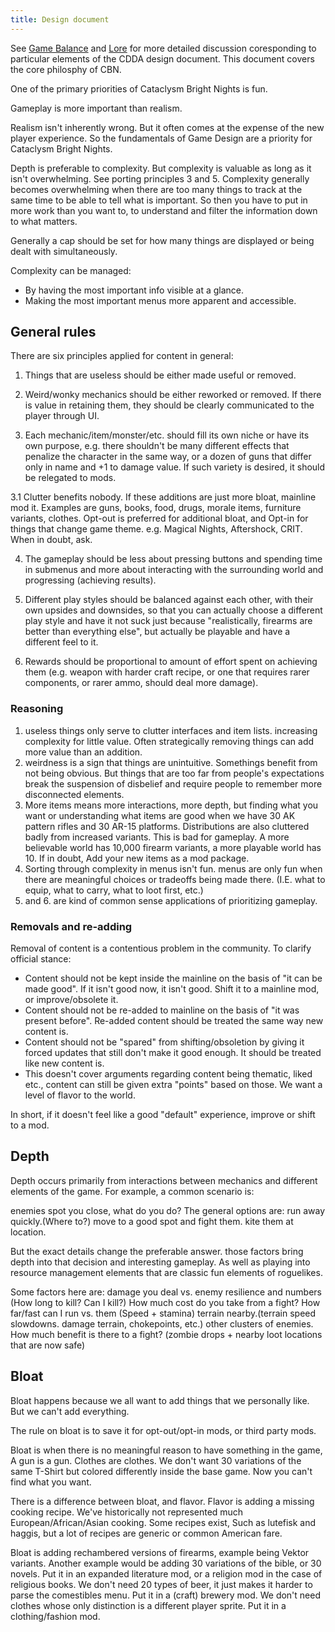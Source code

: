```yaml
---
title: Design document
---
```


See [Game Balance](../../mod/json/explanation/game_balance.md) and
[Lore](../../game/lore/factions.md) for more detailed discussion coresponding to particular elements
of the CDDA design document. This document covers the core philosphy of CBN.

One of the primary priorities of Cataclysm Bright Nights is fun.

Gameplay is more important than realism.

Realism isn't inherently wrong. But it often comes at the expense of the new player experience. So
the fundamentals of Game Design are a priority for Cataclysm Bright Nights.

Depth is preferable to complexity. But complexity is valuable as long as it isn't overwhelming. See
porting principles 3 and 5. Complexity generally becomes overwhelming when there are too many things
to track at the same time to be able to tell what is important. So then you have to put in more work
than you want to, to understand and filter the information down to what matters.

Generally a cap should be set for how many things are displayed or being dealt with simultaneously.

Complexity can be managed:

- By having the most important info visible at a glance.
- Making the most important menus more apparent and accessible.

## General rules

There are six principles applied for content in general:

1. Things that are useless should be either made useful or removed.

2. Weird/wonky mechanics should be either reworked or removed. If there is value in retaining them,
   they should be clearly communicated to the player through UI.

3. Each mechanic/item/monster/etc. should fill its own niche or have its own purpose, e.g. there
   shouldn't be many different effects that penalize the character in the same way, or a dozen of
   guns that differ only in name and +1 to damage value. If such variety is desired, it should be
   relegated to mods.

3.1 Clutter benefits nobody. If these additions are just more bloat, mainline mod it.
   Examples are guns, books, food, drugs, morale items, furniture variants, clothes.
   Opt-out is preferred for additional bloat, and Opt-in for things that change game theme.
   e.g. Magical Nights, Aftershock, CRIT. When in doubt, ask.

4. The gameplay should be less about pressing buttons and spending time in submenus and more about
   interacting with the surrounding world and progressing (achieving results).

5. Different play styles should be balanced against each other, with their own upsides and
   downsides, so that you can actually choose a different play style and have it not suck just
   because "realistically, firearms are better than everything else", but actually be playable and
   have a different feel to it.

6. Rewards should be proportional to amount of effort spent on achieving them (e.g. weapon with
   harder craft recipe, or one that requires rarer components, or rarer ammo, should deal more
   damage).

### Reasoning

1. useless things only serve to clutter interfaces and item lists. increasing complexity for little
   value. Often strategically removing things can add more value than an addition.
2. weirdness is a sign that things are unintuitive. Somethings benefit from not being obvious. But
   things that are too far from people's expectations break the suspension of disbelief and require
   people to remember more disconnected elements.
3. More items means more interactions, more depth, but finding what you want or understanding
   what items are good when we have 30 AK pattern rifles and 30 AR-15 platforms.
   Distributions are also cluttered badly from increased variants. This is bad for gameplay.
   A more believable world has 10,000 firearm variants, a more playable world has 10.
   If in doubt, Add your new items as a mod package.
4. Sorting through complexity in menus isn't fun. menus are only fun when there are meaningful
   choices or tradeoffs being made there. (I.E. what to equip, what to carry, what to loot first,
   etc.)
5. and 6. are kind of common sense applications of prioritizing gameplay.

### Removals and re-adding

Removal of content is a contentious problem in the community. To clarify official stance:

- Content should not be kept inside the mainline on the basis of "it can be made good".
  If it isn't good now, it isn't good. Shift it to a mainline mod, or improve/obsolete it.
- Content should not be re-added to mainline on the basis of "it was present before".
  Re-added content should be treated the same way new content is.
- Content should not be "spared" from shifting/obsoletion by giving it forced updates that still
  don't make it good enough. It should be treated like new content is.
- This doesn't cover arguments regarding content being thematic, liked etc., content can still be
  given extra "points" based on those. We want a level of flavor to the world.

In short, if it doesn't feel like a good "default" experience, improve or shift to a mod.

## Depth

Depth occurs primarily from interactions between mechanics and different elements of the game. For
example, a common scenario is:

enemies spot you close, what do you do? The general options are: run away quickly.(Where to?) move
to a good spot and fight them. kite them at location.

But the exact details change the preferable answer. those factors bring depth into that decision and
interesting gameplay. As well as playing into resource management elements that are classic fun
elements of roguelikes.

Some factors here are: damage you deal vs. enemy resilience and numbers (How long to kill? Can I
kill?) How much cost do you take from a fight? How far/fast can I run vs. them (Speed + stamina)
terrain nearby.(terrain speed slowdowns. damage terrain, chokepoints, etc.) other clusters of
enemies. How much benefit is there to a fight? (zombie drops + nearby loot locations that are now
safe)

## Bloat

Bloat happens because we all want to add things that we personally like. But we can't add everything.

The rule on bloat is to save it for opt-out/opt-in mods, or third party mods.

Bloat is when there is no meaningful reason to have something in the game, A gun is a gun.
Clothes are clothes. We don't want 30 variations of the same T-Shirt but colored differently inside
the base game. Now you can't find what you want.

There is a difference between bloat, and flavor. Flavor is adding a missing cooking recipe.
We've historically not represented much European/African/Asian cooking. Some recipes exist,
Such as lutefisk and haggis, but a lot of recipes are generic or common American fare.

Bloat is adding rechambered versions of firearms, example being Vektor variants.
Another example would be adding 30 variations of the bible, or 30 novels. Put it in an expanded literature mod, or a religion mod in the case of religious books.
We don't need 20 types of beer, it just makes it harder to parse the comestibles menu. Put it in a (craft) brewery mod.
We don't need clothes whose only distinction is a different player sprite. Put it in a clothing/fashion mod.

